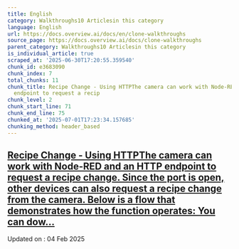 ```yaml
---
title: English
category: Walkthroughs10 Articlesin this category
language: English
url: https://docs.overview.ai/docs/en/clone-walkthroughs
source_page: https://docs.overview.ai/docs/clone-walkthroughs
parent_category: Walkthroughs10 Articlesin this category
is_individual_article: true
scraped_at: '2025-06-30T17:20:55.359540'
chunk_id: e3683090
chunk_index: 7
total_chunks: 11
chunk_title: Recipe Change - Using HTTPThe camera can work with Node-RED and an HTTP
  endpoint to request a recip
chunk_level: 2
chunk_start_line: 71
chunk_end_line: 75
chunked_at: '2025-07-01T17:23:34.157685'
chunking_method: header_based
---
```


## [Recipe Change - Using HTTPThe camera can work with Node-RED and an HTTP endpoint to request a recipe change. Since the port is open, other devices can also request a recipe change from the camera. Below is a flow that demonstrates how the function operates: You can dow...](/docs/recipe-change-using-http-1)

Updated on : 04 Feb 2025
